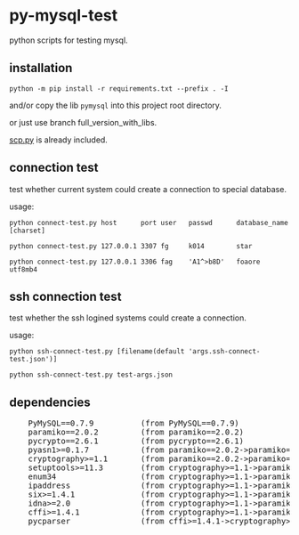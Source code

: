 # py-mysql-test
python scripts for testing mysql.

## installation
```python -m pip install -r requirements.txt --prefix . -I```

and/or copy the lib `pymysql` into this project root directory.

or just use branch full_version_with_libs.

[scp.py](https://github.com/jbardin/scp.py) is already included.

## connection test
test whether current system could create a connection to special database.

usage:

```python connect-test.py host      port user   passwd      database_name   [charset]```

```python connect-test.py 127.0.0.1 3307 fg     k014        star```

```python connect-test.py 127.0.0.1 3306 fag    'A1^>b8D'   foaore          utf8mb4```

## ssh connection test
test whether the ssh logined systems could create a connection.

usage:

```python ssh-connect-test.py [filename(default 'args.ssh-connect-test.json')]```

```python ssh-connect-test.py test-args.json```

## dependencies
<pre>
    PyMySQL==0.7.9          (from PyMySQL==0.7.9)
    paramiko==2.0.2         (from paramiko==2.0.2)
    pycrypto==2.6.1         (from pycrypto==2.6.1)
    pyasn1>=0.1.7           (from paramiko==2.0.2->paramiko==2.0.2)
    cryptography>=1.1       (from paramiko==2.0.2->paramiko==2.0.2)
    setuptools>=11.3        (from cryptography>=1.1->paramiko==2.0.2->paramiko==2.0.2)
    enum34                  (from cryptography>=1.1->paramiko==2.0.2->paramiko==2.0.2)
    ipaddress               (from cryptography>=1.1->paramiko==2.0.2->paramiko==2.0.2)
    six>=1.4.1              (from cryptography>=1.1->paramiko==2.0.2->paramiko==2.0.2)
    idna>=2.0               (from cryptography>=1.1->paramiko==2.0.2->paramiko==2.0.2)
    cffi>=1.4.1             (from cryptography>=1.1->paramiko==2.0.2->paramiko==2.0.2)
    pycparser               (from cffi>=1.4.1->cryptography>=1.1->paramiko==2.0.2->paramiko==2.0.2)
</pre>
